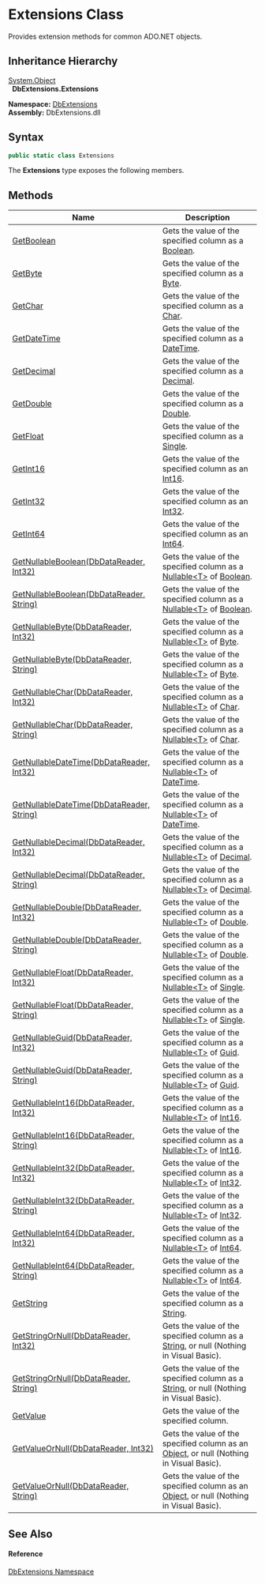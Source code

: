 Extensions Class
================
Provides extension methods for common ADO.NET objects.


Inheritance Hierarchy
---------------------
[System.Object][1]  
  **DbExtensions.Extensions**  
  
**Namespace:** [DbExtensions][2]  
**Assembly:** DbExtensions.dll

Syntax
------

```csharp
public static class Extensions
```

The **Extensions** type exposes the following members.


Methods
-------

| Name                                            | Description                                                                                  |
| ----------------------------------------------- | -------------------------------------------------------------------------------------------- |
| [GetBoolean][3]                                 | Gets the value of the specified column as a [Boolean][4].                                    |
| [GetByte][5]                                    | Gets the value of the specified column as a [Byte][6].                                       |
| [GetChar][7]                                    | Gets the value of the specified column as a [Char][8].                                       |
| [GetDateTime][9]                                | Gets the value of the specified column as a [DateTime][10].                                  |
| [GetDecimal][11]                                | Gets the value of the specified column as a [Decimal][12].                                   |
| [GetDouble][13]                                 | Gets the value of the specified column as a [Double][14].                                    |
| [GetFloat][15]                                  | Gets the value of the specified column as a [Single][16].                                    |
| [GetInt16][17]                                  | Gets the value of the specified column as an [Int16][18].                                    |
| [GetInt32][19]                                  | Gets the value of the specified column as an [Int32][20].                                    |
| [GetInt64][21]                                  | Gets the value of the specified column as an [Int64][22].                                    |
| [GetNullableBoolean(DbDataReader, Int32)][23]   | Gets the value of the specified column as a [Nullable&lt;T>][24] of [Boolean][4].            |
| [GetNullableBoolean(DbDataReader, String)][25]  | Gets the value of the specified column as a [Nullable&lt;T>][24] of [Boolean][4].            |
| [GetNullableByte(DbDataReader, Int32)][26]      | Gets the value of the specified column as a [Nullable&lt;T>][24] of [Byte][6].               |
| [GetNullableByte(DbDataReader, String)][27]     | Gets the value of the specified column as a [Nullable&lt;T>][24] of [Byte][6].               |
| [GetNullableChar(DbDataReader, Int32)][28]      | Gets the value of the specified column as a [Nullable&lt;T>][24] of [Char][8].               |
| [GetNullableChar(DbDataReader, String)][29]     | Gets the value of the specified column as a [Nullable&lt;T>][24] of [Char][8].               |
| [GetNullableDateTime(DbDataReader, Int32)][30]  | Gets the value of the specified column as a [Nullable&lt;T>][24] of [DateTime][10].          |
| [GetNullableDateTime(DbDataReader, String)][31] | Gets the value of the specified column as a [Nullable&lt;T>][24] of [DateTime][10].          |
| [GetNullableDecimal(DbDataReader, Int32)][32]   | Gets the value of the specified column as a [Nullable&lt;T>][24] of [Decimal][12].           |
| [GetNullableDecimal(DbDataReader, String)][33]  | Gets the value of the specified column as a [Nullable&lt;T>][24] of [Decimal][12].           |
| [GetNullableDouble(DbDataReader, Int32)][34]    | Gets the value of the specified column as a [Nullable&lt;T>][24] of [Double][14].            |
| [GetNullableDouble(DbDataReader, String)][35]   | Gets the value of the specified column as a [Nullable&lt;T>][24] of [Double][14].            |
| [GetNullableFloat(DbDataReader, Int32)][36]     | Gets the value of the specified column as a [Nullable&lt;T>][24] of [Single][16].            |
| [GetNullableFloat(DbDataReader, String)][37]    | Gets the value of the specified column as a [Nullable&lt;T>][24] of [Single][16].            |
| [GetNullableGuid(DbDataReader, Int32)][38]      | Gets the value of the specified column as a [Nullable&lt;T>][24] of [Guid][39].              |
| [GetNullableGuid(DbDataReader, String)][40]     | Gets the value of the specified column as a [Nullable&lt;T>][24] of [Guid][39].              |
| [GetNullableInt16(DbDataReader, Int32)][41]     | Gets the value of the specified column as a [Nullable&lt;T>][24] of [Int16][18].             |
| [GetNullableInt16(DbDataReader, String)][42]    | Gets the value of the specified column as a [Nullable&lt;T>][24] of [Int16][18].             |
| [GetNullableInt32(DbDataReader, Int32)][43]     | Gets the value of the specified column as a [Nullable&lt;T>][24] of [Int32][20].             |
| [GetNullableInt32(DbDataReader, String)][44]    | Gets the value of the specified column as a [Nullable&lt;T>][24] of [Int32][20].             |
| [GetNullableInt64(DbDataReader, Int32)][45]     | Gets the value of the specified column as a [Nullable&lt;T>][24] of [Int64][22].             |
| [GetNullableInt64(DbDataReader, String)][46]    | Gets the value of the specified column as a [Nullable&lt;T>][24] of [Int64][22].             |
| [GetString][47]                                 | Gets the value of the specified column as a [String][48].                                    |
| [GetStringOrNull(DbDataReader, Int32)][49]      | Gets the value of the specified column as a [String][48], or null (Nothing in Visual Basic). |
| [GetStringOrNull(DbDataReader, String)][50]     | Gets the value of the specified column as a [String][48], or null (Nothing in Visual Basic). |
| [GetValue][51]                                  | Gets the value of the specified column.                                                      |
| [GetValueOrNull(DbDataReader, Int32)][52]       | Gets the value of the specified column as an [Object][1], or null (Nothing in Visual Basic). |
| [GetValueOrNull(DbDataReader, String)][53]      | Gets the value of the specified column as an [Object][1], or null (Nothing in Visual Basic). |


See Also
--------

#### Reference
[DbExtensions Namespace][2]  

[1]: https://learn.microsoft.com/dotnet/api/system.object
[2]: ../README.md
[3]: GetBoolean.md
[4]: https://learn.microsoft.com/dotnet/api/system.boolean
[5]: GetByte.md
[6]: https://learn.microsoft.com/dotnet/api/system.byte
[7]: GetChar.md
[8]: https://learn.microsoft.com/dotnet/api/system.char
[9]: GetDateTime.md
[10]: https://learn.microsoft.com/dotnet/api/system.datetime
[11]: GetDecimal.md
[12]: https://learn.microsoft.com/dotnet/api/system.decimal
[13]: GetDouble.md
[14]: https://learn.microsoft.com/dotnet/api/system.double
[15]: GetFloat.md
[16]: https://learn.microsoft.com/dotnet/api/system.single
[17]: GetInt16.md
[18]: https://learn.microsoft.com/dotnet/api/system.int16
[19]: GetInt32.md
[20]: https://learn.microsoft.com/dotnet/api/system.int32
[21]: GetInt64.md
[22]: https://learn.microsoft.com/dotnet/api/system.int64
[23]: GetNullableBoolean.md
[24]: https://learn.microsoft.com/dotnet/api/system.nullable-1
[25]: GetNullableBoolean_1.md
[26]: GetNullableByte.md
[27]: GetNullableByte_1.md
[28]: GetNullableChar.md
[29]: GetNullableChar_1.md
[30]: GetNullableDateTime.md
[31]: GetNullableDateTime_1.md
[32]: GetNullableDecimal.md
[33]: GetNullableDecimal_1.md
[34]: GetNullableDouble.md
[35]: GetNullableDouble_1.md
[36]: GetNullableFloat.md
[37]: GetNullableFloat_1.md
[38]: GetNullableGuid.md
[39]: https://learn.microsoft.com/dotnet/api/system.guid
[40]: GetNullableGuid_1.md
[41]: GetNullableInt16.md
[42]: GetNullableInt16_1.md
[43]: GetNullableInt32.md
[44]: GetNullableInt32_1.md
[45]: GetNullableInt64.md
[46]: GetNullableInt64_1.md
[47]: GetString.md
[48]: https://learn.microsoft.com/dotnet/api/system.string
[49]: GetStringOrNull.md
[50]: GetStringOrNull_1.md
[51]: GetValue.md
[52]: GetValueOrNull.md
[53]: GetValueOrNull_1.md